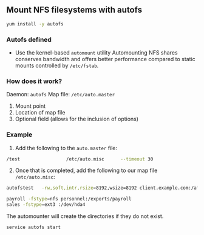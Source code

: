 ## Mount NFS filesystems with autofs  

```bash
yum install -y autofs
```

### Autofs defined
- Use the kernel-based `automount` utility
Automounting NFS shares conserves bandwidth and offers better performance compared to static mounts controlled by `/etc/fstab`.

### How does it work?
Daemon: `autofs` 
Map file: `/etc/auto.master`

1. Mount point
2. Location of map file
3. Optional field (allows for the inclusion of options)

### Example
1. Add the following to the `auto.master` file:
```bash
/test                 /etc/auto.misc      --timeout 30
```
2. Once that is completed, add the following to our map file `/etc/auto.misc`:
```bash
autofstest   -rw,soft,intr,rsize=8192,wsize=8192 client.example.com:/afstest
```

```bash
payroll -fstype=nfs personnel:/exports/payroll
sales -fstype=ext3 :/dev/hda4
```

The automounter will create the directories if they do not exist.

```bash
service autofs start
```

